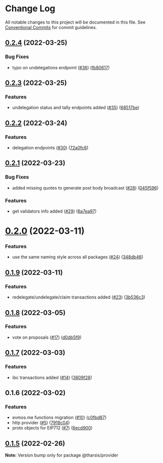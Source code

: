 # Change Log

All notable changes to this project will be documented in this file.
See [Conventional Commits](https://conventionalcommits.org) for commit guidelines.

## [0.2.4](https://github.com/tharsis/evmosjs/compare/@tharsis/provider@0.2.3...@tharsis/provider@0.2.4) (2022-03-25)

### Bug Fixes

* typo on undelegations endpoint ([#36](https://github.com/tharsis/evmosjs/issues/36)) ([fb80617](https://github.com/tharsis/evmosjs/commit/fb8061720d8561cc5d921dc72c8231aead0bb833))

## [0.2.3](https://github.com/tharsis/evmosjs/compare/@tharsis/provider@0.2.2...@tharsis/provider@0.2.3) (2022-03-25)

### Features

* undelegation status and tally endpoints added ([#35](https://github.com/tharsis/evmosjs/issues/35)) ([68517be](https://github.com/tharsis/evmosjs/commit/68517be9d7c83d6674bacb16364b9dc2edda5ee4))

## [0.2.2](https://github.com/tharsis/evmosjs/compare/@tharsis/provider@0.2.1...@tharsis/provider@0.2.2) (2022-03-24)

### Features

* delegation endpoints ([#30](https://github.com/tharsis/evmosjs/issues/30)) ([72a0fc6](https://github.com/tharsis/evmosjs/commit/72a0fc66a84a564308327b4510841bf907187f5d))

## [0.2.1](https://github.com/tharsis/evmosjs/compare/@tharsis/provider@0.2.0...@tharsis/provider@0.2.1) (2022-03-23)

### Bug Fixes

* added missing quotes to generate post body broadcast ([#28](https://github.com/tharsis/evmosjs/issues/28)) ([045f596](https://github.com/tharsis/evmosjs/commit/045f596d3ed85de895b4064594184a5595d6557f))

### Features

* get validators info added ([#29](https://github.com/tharsis/evmosjs/issues/29)) ([6a7ea97](https://github.com/tharsis/evmosjs/commit/6a7ea9729cb63a0cfc7c35cb95c2149c4d9ce650))

# [0.2.0](https://github.com/tharsis/evmosjs/compare/@tharsis/provider@0.1.9...@tharsis/provider@0.2.0) (2022-03-11)

### Features

* use the same naming style across all packages ([#24](https://github.com/tharsis/evmosjs/issues/24)) ([348db46](https://github.com/tharsis/evmosjs/commit/348db46ac299655257addc7a381e4ac1eb88f20a))

## [0.1.9](https://github.com/tharsis/evmosjs/compare/@tharsis/provider@0.1.8...@tharsis/provider@0.1.9) (2022-03-11)

### Features

* redelegate/undelegate/claim transactions added ([#23](https://github.com/tharsis/evmosjs/issues/23)) ([3b536c3](https://github.com/tharsis/evmosjs/commit/3b536c321f7c304f79d121af346f16d6cca74b47))

## [0.1.8](https://github.com/tharsis/evmosjs/compare/@tharsis/provider@0.1.7...@tharsis/provider@0.1.8) (2022-03-05)

### Features

* vote on proposals ([#17](https://github.com/tharsis/evmosjs/issues/17)) ([d0db5f9](https://github.com/tharsis/evmosjs/commit/d0db5f9d2fba521a3cd20192d8d24c54f7f7fa4c))

## [0.1.7](https://github.com/tharsis/evmosjs/compare/@tharsis/provider@0.1.6...@tharsis/provider@0.1.7) (2022-03-03)

### Features

* ibc transactions added ([#14](https://github.com/tharsis/evmosjs/issues/14)) ([3809f28](https://github.com/tharsis/evmosjs/commit/3809f289e4e54c5013d3027578bde5c244ec8736))

## 0.1.6 (2022-03-02)

### Features

* evmos.me functions migration ([#10](https://github.com/tharsis/evmosjs/issues/10)) ([c0fbd87](https://github.com/tharsis/evmosjs/commit/c0fbd87f6979e07420daf7344ea392c284a878cd))
* http provider ([#5](https://github.com/tharsis/evmosjs/issues/5)) ([7918c04](https://github.com/tharsis/evmosjs/commit/7918c04f7b6b2c91118f8e46d560163a35674f0f))
* proto objects for EIP712 ([#7](https://github.com/tharsis/evmosjs/issues/7)) ([6ecd900](https://github.com/tharsis/evmosjs/commit/6ecd9004f081c6a70b80d903878877d378ff6c75))

## [0.1.5](https://github.com/tharsis/evmosjs/compare/@tharsis/provider@0.1.2...@tharsis/provider@0.1.5) (2022-02-26)

**Note:** Version bump only for package @tharsis/provider
